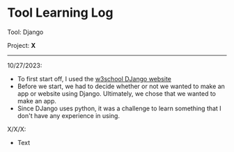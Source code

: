 # Tool Learning Log

Tool: Django

Project: **X**

---

10/27/2023:
* To first start off, I used the [w3school DJango website](https://www.w3schools.com/django/)
* Before we start, we had to decide whether or not we wanted to make an app or website using Django. Ultimately, we chose that we wanted to make an app.
* Since DJango uses python, it was a challenge to learn something that I don't have any experience in using.

X/X/X:
* Text


<!-- 
* Links you used today (websites, videos, etc)
* Things you tried, progress you made, etc
* Challenges, a-ha moments, etc
* Questions you still have
* What you're going to try next
-->

